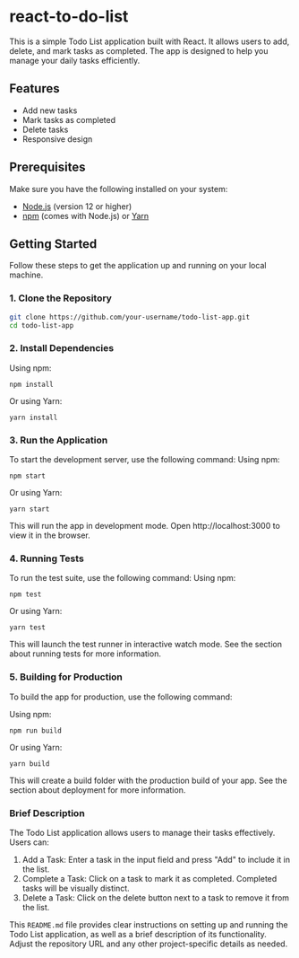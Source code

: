 # react-to-do-list

This is a simple Todo List application built with React. It allows users to add, delete, and mark tasks as completed. The app is designed to help you manage your daily tasks efficiently.

## Features

- Add new tasks
- Mark tasks as completed
- Delete tasks
- Responsive design

## Prerequisites

Make sure you have the following installed on your system:

- [Node.js](https://nodejs.org/) (version 12 or higher)
- [npm](https://www.npmjs.com/) (comes with Node.js) or [Yarn](https://yarnpkg.com/)

## Getting Started

Follow these steps to get the application up and running on your local machine.

### 1. Clone the Repository

```sh
git clone https://github.com/your-username/todo-list-app.git
cd todo-list-app
```

### 2. Install Dependencies

Using npm:
```
npm install
```
Or using Yarn:
```
yarn install
```

### 3. Run the Application
To start the development server, use the following command:
Using npm:
```
npm start
```
Or using Yarn:
```
yarn start
```
This will run the app in development mode. Open http://localhost:3000 to view it in the browser.

### 4. Running Tests
To run the test suite, use the following command:
Using npm:
```
npm test
```
Or using Yarn:
```
yarn test
```
This will launch the test runner in interactive watch mode. See the section about running tests for more information.

### 5. Building for Production
To build the app for production, use the following command:

Using npm:
```
npm run build
```
Or using Yarn:
```
yarn build
```
This will create a build folder with the production build of your app. See the section about deployment for more information.

### Brief Description
The Todo List application allows users to manage their tasks effectively. Users can:

1. Add a Task: Enter a task in the input field and press "Add" to include it in the list.
2. Complete a Task: Click on a task to mark it as completed. Completed tasks will be visually distinct.
3. Delete a Task: Click on the delete button next to a task to remove it from the list.


This `README.md` file provides clear instructions on setting up and running the Todo List application, as well as a brief description of its functionality. Adjust the repository URL and any other project-specific details as needed.

